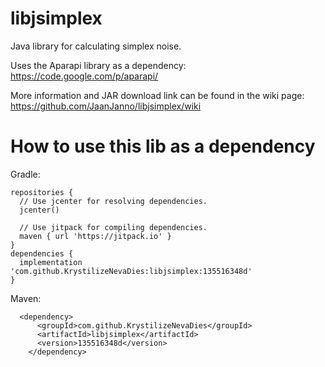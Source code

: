 # libjsimplex
Java library for calculating simplex noise.

Uses the Aparapi library as a dependency:
https://code.google.com/p/aparapi/

More information and JAR download link can be found in the wiki page:
https://github.com/JaanJanno/libjsimplex/wiki

# How to use this lib as a dependency

Gradle:
```
repositories {
  // Use jcenter for resolving dependencies.
  jcenter()
  
  // Use jitpack for compiling dependencies.
  maven { url 'https://jitpack.io' }
}
dependencies {
  implementation 'com.github.KrystilizeNevaDies:libjsimplex:135516348d'
}
```

Maven:
```
  <dependency>
	  <groupId>com.github.KrystilizeNevaDies</groupId>
	  <artifactId>libjsimplex</artifactId>
	  <version>135516348d</version>
	</dependency>
```
